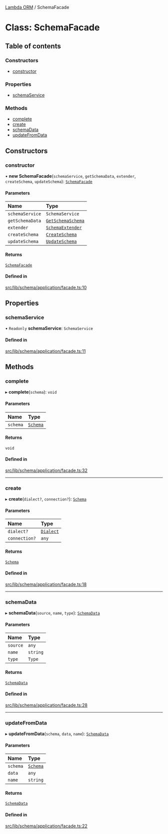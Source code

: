 [Lambda ORM](../README.md) / SchemaFacade

# Class: SchemaFacade

## Table of contents

### Constructors

- [constructor](SchemaFacade.md#constructor)

### Properties

- [schemaService](SchemaFacade.md#schemaservice)

### Methods

- [complete](SchemaFacade.md#complete)
- [create](SchemaFacade.md#create)
- [schemaData](SchemaFacade.md#schemadata)
- [updateFromData](SchemaFacade.md#updatefromdata)

## Constructors

### constructor

• **new SchemaFacade**(`schemaService`, `getSchemaData`, `extender`, `createSchema`, `updateSchema`): [`SchemaFacade`](SchemaFacade.md)

#### Parameters

| Name | Type |
| :------ | :------ |
| `schemaService` | `SchemaService` |
| `getSchemaData` | [`GetSchemaSchema`](GetSchemaSchema.md) |
| `extender` | [`SchemaExtender`](SchemaExtender.md) |
| `createSchema` | [`CreateSchema`](CreateSchema.md) |
| `updateSchema` | [`UpdateSchema`](UpdateSchema.md) |

#### Returns

[`SchemaFacade`](SchemaFacade.md)

#### Defined in

[src/lib/schema/application/facade.ts:10](https://github.com/lambda-orm/lambdaorm-base/blob/8900f48/src/lib/schema/application/facade.ts#L10)

## Properties

### schemaService

• `Readonly` **schemaService**: `SchemaService`

#### Defined in

[src/lib/schema/application/facade.ts:11](https://github.com/lambda-orm/lambdaorm-base/blob/8900f48/src/lib/schema/application/facade.ts#L11)

## Methods

### complete

▸ **complete**(`schema`): `void`

#### Parameters

| Name | Type |
| :------ | :------ |
| `schema` | [`Schema`](../interfaces/Schema.md) |

#### Returns

`void`

#### Defined in

[src/lib/schema/application/facade.ts:32](https://github.com/lambda-orm/lambdaorm-base/blob/8900f48/src/lib/schema/application/facade.ts#L32)

___

### create

▸ **create**(`dialect?`, `connection?`): [`Schema`](../interfaces/Schema.md)

#### Parameters

| Name | Type |
| :------ | :------ |
| `dialect?` | [`Dialect`](../enums/Dialect.md) |
| `connection?` | `any` |

#### Returns

[`Schema`](../interfaces/Schema.md)

#### Defined in

[src/lib/schema/application/facade.ts:18](https://github.com/lambda-orm/lambdaorm-base/blob/8900f48/src/lib/schema/application/facade.ts#L18)

___

### schemaData

▸ **schemaData**(`source`, `name`, `type`): [`SchemaData`](../interfaces/SchemaData.md)

#### Parameters

| Name | Type |
| :------ | :------ |
| `source` | `any` |
| `name` | `string` |
| `type` | `Type` |

#### Returns

[`SchemaData`](../interfaces/SchemaData.md)

#### Defined in

[src/lib/schema/application/facade.ts:28](https://github.com/lambda-orm/lambdaorm-base/blob/8900f48/src/lib/schema/application/facade.ts#L28)

___

### updateFromData

▸ **updateFromData**(`schema`, `data`, `name`): [`SchemaData`](../interfaces/SchemaData.md)

#### Parameters

| Name | Type |
| :------ | :------ |
| `schema` | [`Schema`](../interfaces/Schema.md) |
| `data` | `any` |
| `name` | `string` |

#### Returns

[`SchemaData`](../interfaces/SchemaData.md)

#### Defined in

[src/lib/schema/application/facade.ts:22](https://github.com/lambda-orm/lambdaorm-base/blob/8900f48/src/lib/schema/application/facade.ts#L22)
